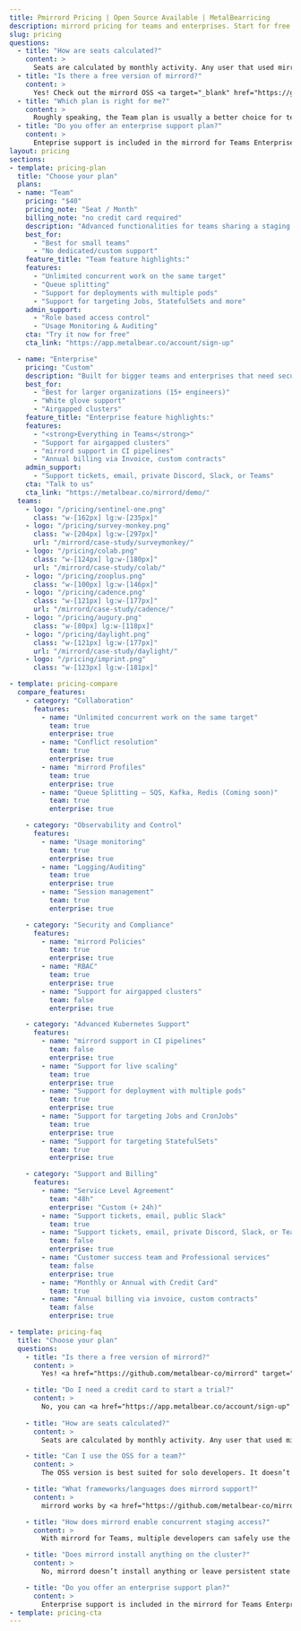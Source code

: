 ```yaml
---
title: Pmirrord Pricing | Open Source Available | MetalBearricing
description: mirrord pricing for teams and enterprises. Start for free and scale up to advanced features like concurrent usage in the same cluster.
slug: pricing
questions:
  - title: "How are seats calculated?"
    content: >
      Seats are calculated by monthly activity. Any user that used mirrord in a calendar month is counted towards your seat count.mirrord identifies users with a unique file it creates on the machine it runs on. If this does not represent distinct users in your organization, or if you use mirrord on cloud workers (e.g. for CI, or cloud development environments), please <a href="/mirrord/contact/">contact us</a>
  - title: "Is there a free version of mirrord?"
    content: >
      Yes! Check out the mirrord OSS <a target="_blank" href="https://github.com/metalbear-co/mirrord">here</a>. You can read more about the differences between the mirrord OSS and mirrord for Teams <a href="/mirrord/docs/overview/teams/">here</a>.
  - title: "Which plan is right for me?"
    content: >
      Roughly speaking, the Team plan is usually a better choice for teams of under 30 developers, at which point the Enterprise plan becomes a better fit. However, things like support for air-gapped clusters, custom contracts, or higher SLAs can also be deciding factors. If you're not sure, check out the detailed feature list above, or feel free to <a href="/mirrord/contact/">contact us</a> and we'll help you figure it out.
  - title: "Do you offer an enterprise support plan?"
    content: >
      Enteprise support is included in the mirrord for Teams Enterprise plan. As part of our enterprise support, you’ll get our usual support channels as well as a dedicated Microsoft Teams/Slack/Discord channel.
layout: pricing
sections:
- template: pricing-plan
  title: "Choose your plan"
  plans:
  - name: "Team"
    pricing: "$40"
    pricing_note: "Seat / Month"
    billing_note: "no credit card required"
    description: "Advanced functionalities for teams sharing a staging cluster"
    best_for:
      - "Best for small teams"
      - "No dedicated/custom support"
    feature_title: "Team feature highlights:"
    features:
      - "Unlimited concurrent work on the same target"
      - "Queue splitting"
      - "Support for deployments with multiple pods"
      - "Support for targeting Jobs, StatefulSets and more"
    admin_support:
      - "Role based access control"
      - "Usage Monitoring & Auditing"
    cta: "Try it now for free"
    cta_link: "https://app.metalbear.co/account/sign-up"

  - name: "Enterprise"
    pricing: "Custom"
    description: "Built for bigger teams and enterprises that need secure, scalable solutions for complex, cloud-based development environments"
    best_for:
      - "Best for larger organizations (15+ engineers)"
      - "White glove support"
      - "Airgapped clusters"
    feature_title: "Enterprise feature highlights:"
    features:
      - "<strong>Everything in Teams</strong>"
      - "Support for airgapped clusters"
      - "mirrord support in CI pipelines"
      - "Annual billing via Invoice, custom contracts"
    admin_support:
      - "Support tickets, email, private Discord, Slack, or Teams"
    cta: "Talk to us"
    cta_link: "https://metalbear.co/mirrord/demo/"
  teams:
    - logo: "/pricing/sentinel-one.png"
      class: "w-[162px] lg:w-[235px]"
    - logo: "/pricing/survey-monkey.png"
      class: "w-[204px] lg:w-[297px]"
      url: "/mirrord/case-study/surveymonkey/"
    - logo: "/pricing/colab.png"
      class: "w-[124px] lg:w-[180px]"
      url: "/mirrord/case-study/colab/"
    - logo: "/pricing/zooplus.png"
      class: "w-[100px] lg:w-[146px]"
    - logo: "/pricing/cadence.png"
      class: "w-[121px] lg:w-[177px]"
      url: "/mirrord/case-study/cadence/"
    - logo: "/pricing/augury.png"
      class: "w-[80px] lg:w-[118px]"
    - logo: "/pricing/daylight.png"
      class: "w-[121px] lg:w-[177px]"
      url: "/mirrord/case-study/daylight/"
    - logo: "/pricing/imprint.png"
      class: "w-[123px] lg:w-[181px]"

- template: pricing-compare
  compare_features:
    - category: "Collaboration"
      features:
        - name: "Unlimited concurrent work on the same target"
          team: true
          enterprise: true
        - name: "Conflict resolution"
          team: true
          enterprise: true
        - name: "mirrord Profiles"
          team: true
          enterprise: true
        - name: "Queue Splitting – SQS, Kafka, Redis (Coming soon)"
          team: true
          enterprise: true

    - category: "Observability and Control"
      features:
        - name: "Usage monitoring"
          team: true
          enterprise: true
        - name: "Logging/Auditing"
          team: true
          enterprise: true
        - name: "Session management"
          team: true
          enterprise: true

    - category: "Security and Compliance"
      features:
        - name: "mirrord Policies"
          team: true
          enterprise: true
        - name: "RBAC"
          team: true
          enterprise: true
        - name: "Support for airgapped clusters"
          team: false
          enterprise: true

    - category: "Advanced Kubernetes Support"
      features:
        - name: "mirrord support in CI pipelines"
          team: false
          enterprise: true
        - name: "Support for live scaling"
          team: true
          enterprise: true
        - name: "Support for deployment with multiple pods"
          team: true
          enterprise: true
        - name: "Support for targeting Jobs and CronJobs"
          team: true
          enterprise: true
        - name: "Support for targeting StatefulSets"
          team: true
          enterprise: true

    - category: "Support and Billing"
      features:
        - name: "Service Level Agreement"
          team: "48h"
          enterprise: "Custom (+ 24h)"
        - name: "Support tickets, email, public Slack"
          team: true
        - name: "Support tickets, email, private Discord, Slack, or Teams"
          team: false
          enterprise: true
        - name: "Customer success team and Professional services"
          team: false
          enterprise: true
        - name: "Monthly or Annual with Credit Card"
          team: true
        - name: "Annual billing via invoice, custom contracts"
          team: false
          enterprise: true

- template: pricing-faq
  title: "Choose your plan"
  questions:
    - title: "Is there a free version of mirrord?"
      content: >
        Yes! <a href="https://github.com/metalbear-co/mirrord" target="_blank">Check out the mirrord OSS here</a>. You can read more about the differences between the mirrord OSS and mirrord for Teams <a href="https://metalbear.co/mirrord/docs/overview/teams/" target="_blank">here</a>.

    - title: "Do I need a credit card to start a trial?"
      content: >
        No, you can <a href="https://app.metalbear.co/account/sign-up" target="_blank">try out mirrord for Teams without a credit card</a>—just sign up and start using it. No commitments, no automatic charges.
    
    - title: "How are seats calculated?"
      content: >
        Seats are calculated by monthly activity. Any user that used mirrord in a calendar month is counted towards your seat count. mirrord identifies users with a unique file it creates on the machine it runs on. If this does not represent distinct users in your organization, or if you use mirrord on cloud workers (e.g. for CI, or cloud development environments), please contact us

    - title: "Can I use the OSS for a team?"
      content: >
        The OSS version is best suited for solo developers. It doesn’t support shared access or coordination between users. It isn’t aware of other mirrord sessions in the same cluster. If you’re working in a team, mirrord for Teams includes the mirrord Operator, which manages concurrent access, permissions, and provides better safety and control in shared environments.

    - title: "What frameworks/languages does mirrord support?"
      content: >
        mirrord works by <a href="https://github.com/metalbear-co/mirrord/blob/main/libmirrord/src/hooks/libc.rs" target="_blank">hooking libc</a>, so it supports any languages and frameworks that use libc—like Rust, Node.js, Python, Java, Kotlin, Ruby, and more. We also support Go, even though it doesn’t use libc.

    - title: "How does mirrord enable concurrent staging access?"
      content: >
        With mirrord for Teams, multiple developers can safely use the same staging cluster without stepping on each other’s toes. The mirrord Operator manages all active sessions in the cluster, allowing users to mirror traffic, apply filters, and enforce usage policies—so everyone can test their code without getting in each other’s way. Features like HTTP filters, queue splitting, and outgoing traffic routing help isolate each session and avoid conflicts during development.

    - title: "Does mirrord install anything on the cluster?"
      content: >
        No, mirrord doesn’t install anything or leave persistent state in your cluster. It only creates a temporary pod to run its proxy, which is automatically removed when mirrord stops. It interacts with the cluster through the Kubernetes API, so the only requirement is having <code>kubectl</code> configured.

    - title: "Do you offer an enterprise support plan?"
      content: >
        Enterprise support is included in the mirrord for Teams Enterprise plan. As part of our enterprise support, you’ll get our usual support channels as well as a dedicated Microsoft Teams/Slack/Discord channel.
- template: pricing-cta
---
```

